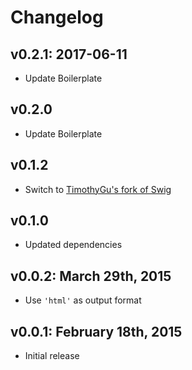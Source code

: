 # Changelog

## v0.2.1: 2017-06-11

- Update Boilerplate

## v0.2.0

- Update Boilerplate

## v0.1.2

- Switch to [TimothyGu's fork of Swig](https://github.com/paularmstrong/swig/pull/579)

## v0.1.0

- Updated dependencies

## v0.0.2: March 29th, 2015

- Use `'html'` as output format

## v0.0.1: February 18th, 2015

- Initial release
